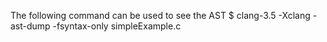 The following command can be used to see the AST
$ clang-3.5 -Xclang -ast-dump -fsyntax-only simpleExample.c

